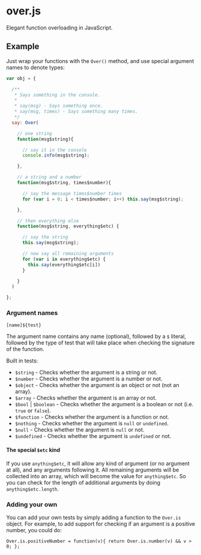 # over.js

Elegant function overloading in JavaScript.

## Example

Just wrap your functions with the `Over()` method, and use special argument names to denote types:

```javascript
var obj = {

  /**
   * Says something in the console.
   *
   * say(msg) - Says something once.
   * say(msg, times) - Says something many times.
   */
  say: Over(

    // one string
    function(msg$string){

      // say it in the console
      console.info(msg$string);

    },

    // a string and a number
    function(msg$string, times$number){

      // say the message times$number times
      for (var i = 0; i < times$number; i++) this.say(msg$string);

    },

    // then everything else
    function(msg$string, everything$etc) {

      // say the string
      this.say(msg$string);

      // now say all remaining arguments
      for (var i in everything$etc) {
        this.say(everything$etc[i])
      }

    }
  )

};
```

### Argument names

    [name]${test}

The argument name contains any name (optional), followed by a `$` literal, followed by the type of test that will take place when checking the signature of the function.

Built in tests:

  * `$string` - Checks whether the argument is a string or not.
  * `$number` - Checks whether the argument is a number or not.
  * `$object` - Checks whether the argument is an object or not (not an array).
  * `$array` - Checks whether the argument is an array or not.
  * `$bool` | `$boolean` - Checks whether the argument is a boolean or not (i.e. `true` or `false`).
  * `$function` - Checks whether the argument is a function or not.
  * `$nothing` - Checks whether the argument is `null` or `undefined`.
  * `$null` - Checks whether the argument is `null` or not.
  * `$undefined` - Checks whether the argument is `undefined` or not.

#### The special `$etc` kind

If you use `anything$etc`, it will allow any kind of argument (or no argument at all), and any arguments following it.  All remaining arguments will be collected into an array, which will become the value for `anything$etc`.  So you can check for the length of additional arguments by doing `anything$etc.length`.

### Adding your own

You can add your own tests by simply adding a function to the `Over.is` object.  For example, to add support for checking if an argument is a positive number, you could do:

    Over.is.positiveNumber = function(v){ return Over.is.number(v) && v > 0; };
